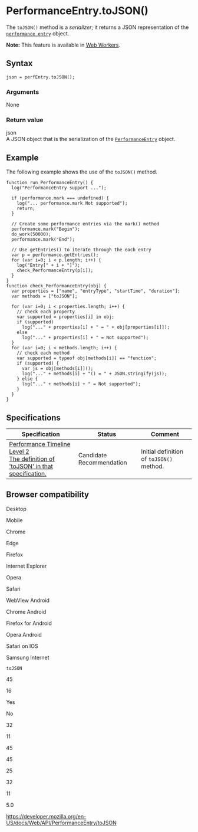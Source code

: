 PerformanceEntry.toJSON()
=========================

The `toJSON()` method is a *serializer*; it returns a JSON representation of the [`performance entry`](../performanceentry) object.

**Note:** This feature is available in [Web Workers](../web_workers_api).

Syntax
------

    json = perfEntry.toJSON();

### Arguments

None

### Return value

json  
A JSON object that is the serialization of the [`PerformanceEntry`](../performanceentry) object.

Example
-------

The following example shows the use of the `toJSON()` method.

    function run_PerformanceEntry() {
      log("PerformanceEntry support ...");

      if (performance.mark === undefined) {
        log("... performance.mark Not supported");
        return;
      }

      // Create some performance entries via the mark() method
      performance.mark("Begin");
      do_work(50000);
      performance.mark("End");

      // Use getEntries() to iterate through the each entry
      var p = performance.getEntries();
      for (var i=0; i < p.length; i++) {
        log("Entry[" + i + "]");
        check_PerformanceEntry(p[i]);
      }
    }
    function check_PerformanceEntry(obj) {
      var properties = ["name", "entryType", "startTime", "duration"];
      var methods = ["toJSON"];

      for (var i=0; i < properties.length; i++) {
        // check each property
        var supported = properties[i] in obj;
        if (supported)
          log("..." + properties[i] + " = " + obj[properties[i]]);
        else
          log("..." + properties[i] + " = Not supported");
      }
      for (var i=0; i < methods.length; i++) {
        // check each method
        var supported = typeof obj[methods[i]] == "function";
        if (supported) {
          var js = obj[methods[i]]();
          log("..." + methods[i] + "() = " + JSON.stringify(js));
        } else {
          log("..." + methods[i] + " = Not supported");
        }
      }
    }

Specifications
--------------

<table><thead><tr class="header"><th>Specification</th><th>Status</th><th>Comment</th></tr></thead><tbody><tr class="odd"><td><a href="https://w3c.github.io/performance-timeline/#dom-performanceentry-tojson">Performance Timeline Level 2<br />
<span class="small">The definition of 'toJSON' in that specification.</span></a></td><td><span class="spec-cr">Candidate Recommendation</span></td><td>Initial definition of <code>toJSON()</code> method.</td></tr></tbody></table>

Browser compatibility
---------------------

Desktop

Mobile

Chrome

Edge

Firefox

Internet Explorer

Opera

Safari

WebView Android

Chrome Android

Firefox for Android

Opera Android

Safari on IOS

Samsung Internet

`toJSON`

45

16

Yes

No

32

11

45

45

25

32

11

5.0

<a href="https://developer.mozilla.org/en-US/docs/Web/API/PerformanceEntry/toJSON" class="_attribution-link">https://developer.mozilla.org/en-US/docs/Web/API/PerformanceEntry/toJSON</a>
